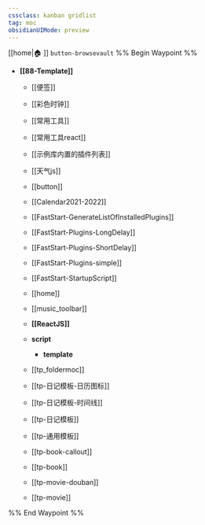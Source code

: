 ```yaml
---
cssclass: kanban gridlist
tag: moc
obsidianUIMode: preview
---
```

[[home|🏠 ]]    `button-browsevault`
%% Begin Waypoint %%
- **[[88-Template]]**
	- [[便签]]
	- [[彩色时钟]]
	- [[常用工具]]
	- [[常用工具react]]
	- [[示例库内置的插件列表]]
	- [[天气js]]
	- [[button]]
	- [[Calendar2021-2022]]
	- [[FastStart-GenerateListOfInstalledPlugins]]
	- [[FastStart-Plugins-LongDelay]]
	- [[FastStart-Plugins-ShortDelay]]
	- [[FastStart-Plugins-simple]]
	- [[FastStart-StartupScript]]
	- [[home]]
	- [[music_toolbar]]
	- **[[ReactJS]]**
	- **script**
		- **template**

	- [[tp_foldermoc]]
	- [[tp-日记模板-日历图标]]
	- [[tp-日记模板-时间线]]
	- [[tp-日记模板]]
	- [[tp-通用模板]]
	- [[tp-book-callout]]
	- [[tp-book]]
	- [[tp-movie-douban]]
	- [[tp-movie]]

%% End Waypoint %%
